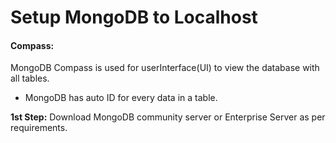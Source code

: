 # Setup MongoDB to Localhost
#### Compass: 
MongoDB Compass is used for userInterface(UI) to view the database with all tables.
* MongoDB has auto ID for every data in a table.

__1st Step:__ Download MongoDB community server or Enterprise Server as per requirements.

